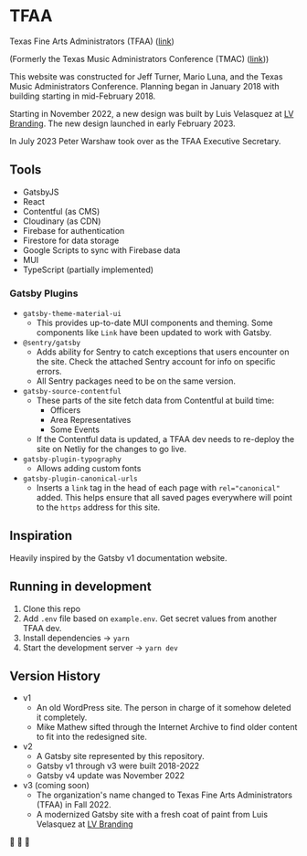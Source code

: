 # TFAA

Texas Fine Arts Administrators (TFAA) ([link](https://www.texasfineartsadmin.org/))

(Formerly the Texas Music Administrators Conference (TMAC) ([link](https://www.texasmusicadmin.com/)))

This website was constructed for Jeff Turner, Mario Luna, and the Texas Music Administrators Conference. Planning began in January 2018 with building starting in mid-February 2018.

Starting in November 2022, a new design was built by Luis Velasquez at [LV Branding](https://www.lvbranding.com/). The new design launched in early February 2023.

In July 2023 Peter Warshaw took over as the TFAA Executive Secretary.

## Tools

- GatsbyJS
- React
- Contentful (as CMS)
- Cloudinary (as CDN)
- Firebase for authentication
- Firestore for data storage
- Google Scripts to sync with Firebase data
- MUI
- TypeScript (partially implemented)

### Gatsby Plugins

- `gatsby-theme-material-ui`
  - This provides up-to-date MUI components and theming. Some components like `Link` have been updated to work with Gatsby.
- `@sentry/gatsby`
  - Adds ability for Sentry to catch exceptions that users encounter on the site. Check the attached Sentry account for info on specific errors.
  - All Sentry packages need to be on the same version.
- `gatsby-source-contentful`
  - These parts of the site fetch data from Contentful at build time:
    - Officers
    - Area Representatives
    - Some Events
  - If the Contentful data is updated, a TFAA dev needs to re-deploy the site on Netliy for the changes to go live.
- `gatsby-plugin-typography`
  - Allows adding custom fonts
- `gatsby-plugin-canonical-urls`
  - Inserts a `link` tag in the head of each page with `rel="canonical"` added. This helps ensure that all saved pages everywhere will point to the `https` address for this site.

## Inspiration

Heavily inspired by the Gatsby v1 documentation website.

## Running in development

1. Clone this repo
1. Add `.env` file based on `example.env`. Get secret values from another TFAA dev.
2. Install dependencies → `yarn`
3. Start the development server → `yarn dev`

## Version History

- v1
  - An old WordPress site. The person in charge of it somehow deleted it completely.
  - Mike Mathew sifted through the Internet Archive to find older content to fit into the redesigned site.
- v2
  - A Gatsby site represented by this repository.
  - Gatsby v1 through v3 were built 2018-2022
  - Gatsby v4 update was November 2022
- v3 (coming soon)
  - The organization's name changed to Texas Fine Arts Administrators (TFAA) in Fall 2022.
  - A modernized Gatsby site with a fresh coat of paint from Luis Velasquez at [LV Branding](https://www.lvbranding.com/)

:musical_note: :trumpet: :saxophone:
